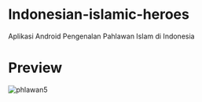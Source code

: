 # Indonesian-islamic-heroes
Aplikasi Android Pengenalan Pahlawan Islam di Indonesia

# Preview
![phlawan5](https://user-images.githubusercontent.com/51188767/79212321-a9006100-7e71-11ea-9ac2-999014794287.png)
